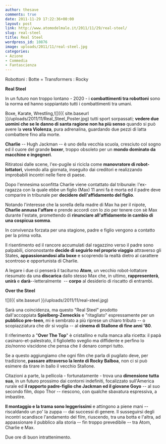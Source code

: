 ```yaml
---
author: thesave
comments: true
date: 2011-11-29 17:22:36+00:00
layout: post
link: http://www.atomodelmale.it/2011/11/29/real-steel/
slug: real-steel
title: Real Steel
wordpress_id: 10876
image: uploads/2011/11/real-steel.jpg
categories:
- Azione
- Commedia
- Fantascienza
---
```


Robottoni : Botte = Transformers : Rocky

**Real Steel**

In un futuro non troppo lontano - 2020 - i **combattimenti tra robottoni** sono la norma ed hanno soppiantato tutti i combattimenti tra umani.

Boxe, Karate, Wrestling,![]({{ site.baseurl }}/uploads/2011/11/Real_Steel_Poster.jpg) tutti sport sorpassati; **vedere due uomini che se le danno di santa ragione non ha più senso** quando si può avere la **vera Violenza**, pura adrenalina, guardando due pezzi di latta combattere fino alla morte.

**Charlie** -- Hugh Jackman -- è uno della vecchia scuola, cresciuto col sogno ed il cuore del grande **boxer**, troppo obsoleto per un **mondo dominato da macchine e ingegneri**.

Ritiratosi dalle scene, l'ex-pugile si ricicla come **manovratore di robot-lottatori**, vivendo alla giornata, inseguito dai creditori e realizzando improbabili incontri nelle fiere di paese.

Dopo l'ennesima sconfitta Charlie viene contattato dal tribunale: l'ex-ragazza con la quale ebbe un figlio (Max) 11 anni fa è morta ed il padre deve comparire in tribunale per **decidere dell'affidamento del figlio**.

Notando l'interesse che la sorella della madre di Max ha per il nipote, **Charlie annusa l'affare** e prende accordi con lo zio per tenere con sè Max durante l'estate, promettendo di **rinunciare all'affidamento in cambio di una cospicua somma**.

In convivenza forzata per una stagione, padre e figlio vengono a contatto per la prima volta.

Il risentimento ed il rancore accumulati dal ragazzino verso il padre sono palpabili, ciononostante **decide di seguirlo nel proprio viaggio** attraverso gli States, **appassionandosi alla boxe** e scoprendo la realtà dietro al carattere scontroso e opportunista di Charlie.

A legare i due ci penserà il taciturno **Atom**, un vecchio robot-lottatore riesumato da una **discarica** dallo stesso Max che, in ultimo, **rappresenterà**, **unirà** e **darà**--letteralmente  -- **corpo** al desiderio di riscatto di entrambi.

**Over the Steel**

![]({{ site.baseurl }}/uploads/2011/11/real-steel.jpg)

Sarà una coincidenza, ma questo "Real Steel" prodotto dall'accoppiata **Spielberg-Zemeckis** e "ritagliato" espressamente per un **pubblico  pre-teen**, mi è sembrato a più riprese un chiaro tributo -- o scopiazziatura che dir si voglia -- al **cinema di Stallone di fine anni '80**.

Il riferimento a "**Over The Top**" è cristallino e nulla manca alla ricetta: il papà casinaro-et-palestrato, il figlioletto sveglio ma diffidente e perfino lo zio/nonno viscidone che pensa che il denaro compri tutto.

Se a questo aggiungiamo che ogni film che parla di pugilato deve, per tradizione, **passare attraverso la lente di Rocky Balboa**, non ci si può esimere da tirare in ballo il vecchio Stallone.

Citazioni a parte, la pellicola - fortunatamente - trova una **dimensione tutta sua**, in un futuro prossimo dai contorni indefiniti, focalizzato sull'America rurale ed **il rapporto padre-figlio che Jackman ed il giovane Goyo** -- al suo secondo film, dopo Thor -- riescono, con qualche sbavatura espressiva, a imbastire.

**Il montaggio e la trama sono leggerissimi** e attingono a piene mani -- riscaldando un po' la zuppa -- dai successi di genere. Il susseguirsi degli incontri scandisce l'andamento del film, riuscendo, tra una botta e l'altra, ad appassionare il pubblico alla storia -- fin troppo prevedibile -- tra Atom, Charlie e Max.

Due ore di buon intrattenimento.
